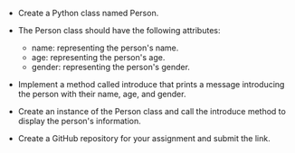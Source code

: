 - Create a Python class named Person.

- The Person class should have the following attributes:
  - name: representing the person's name.
  - age: representing the person's age.
  - gender: representing the person's gender.
- Implement a method called introduce that prints a message introducing the person with their name, age, and gender.
- Create an instance of the Person class and call the introduce method to display the person's information.
- Create a GitHub repository for your assignment and submit the link.
